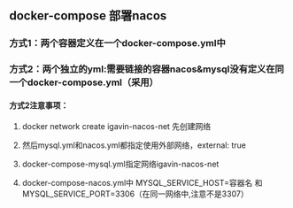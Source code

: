 ## docker-compose 部署nacos

### 方式1：两个容器定义在一个docker-compose.yml中

### 方式2：两个独立的yml:需要链接的容器nacos&mysql没有定义在同一个docker-compose.yml（采用）

#### 方式2注意事项：

1. docker network create igavin-nacos-net 先创建网络

2. 然后mysql.yml和nacos.yml都指定使用外部网络，external: true

3. docker-compose-mysql.yml指定网络igavin-nacos-net

4. docker-compose-nacos.yml中 MYSQL_SERVICE_HOST=容器名 和 MYSQL_SERVICE_PORT=3306（在同一网络中,注意不是3307）

